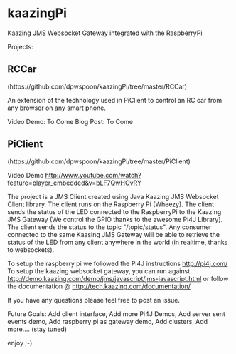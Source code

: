 kaazingPi
=========

Kaazing JMS Websocket Gateway integrated with the RaspberryPi

Projects:

<h2>RCCar</h2> (https://github.com/dpwspoon/kaazingPi/tree/master/RCCar)

An extension of the technology used in PiClient to control an RC car from any browser on any smart phone.   

Video Demo: To Come
Blog Post: To Come


<h2>PiClient</h2> (https://github.com/dpwspoon/kaazingPi/tree/master/PiClient)

Video Demo http://www.youtube.com/watch?feature=player_embedded&v=bLF7QwHOvRY

The project is a JMS Client created using Java Kaazing JMS Websocket Client library. The client runs on the Raspberry Pi (Wheezy).
The client sends the status of the LED connected to the RaspberryPi to the Kaazing JMS Gateway (We control the GPIO thanks to the awesome Pi4J Library). The client sends the status to 
the topic "/topic/status". Any consumer connected to the same Kaasing JMS Gateway will be able to retrieve the status of 
the LED from any client anywhere in the world (in realtime, thanks to websockets). 

To setup the raspberry pi we followed the Pi4J instructions http://pi4j.com/
To setup the kaazing websocket gateway, you can run against http://demo.kaazing.com/demo/jms/javascript/jms-javascript.html
or follow the documentation @ http://tech.kaazing.com/documentation/  

If you have any questions please feel free to post an issue. 

Future Goals:
Add client interface,
Add more Pi4J Demos,
Add server sent events demo,
Add raspberry pi as gateway demo,
Add clusters,
Add more.... (stay tuned)

enjoy ;-)



